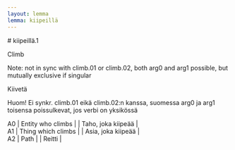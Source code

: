 ```yaml
---
layout: lemma
lemma: kiipeillä
---
```


<div class="sense">
# <span class="sensename">kiipeillä.1</span>

<span class="description">Climb</span>

Note: not in sync with climb.01 or climb.02, both arg0 and arg1 possible, but mutually exclusive if singular

<span class="description">Kiivetä</span>

Huom! Ei synkr. climb.01 eikä climb.02:n kanssa, suomessa arg0 ja arg1 toisensa poissulkevat, jos verbi on yksikössä

A0 | Entity who climbs |   | Taho, joka kiipeää |  
A1 | Thing which climbs |   | Asia, joka kiipeää |  
A2 | Path |   | Reitti |  

</div>

